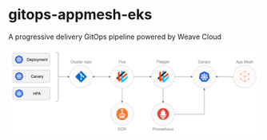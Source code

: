 # gitops-appmesh-eks

A progressive delivery GitOps pipeline powered by Weave Cloud

![GitOps overview diagram](https://raw.githubusercontent.com/weaveworks-experiments/gitops-appmesh-eks/master/docs/diagrams/flagger-gitops-aws.png)

